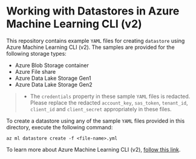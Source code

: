 # Working with Datastores in Azure Machine Learning CLI (v2)

This repository contains example `YAML` files for creating `datastore` using Azure Machine Learning CLI (v2). The samples are provided for the following storage types:

- Azure Blob Storage container
- Azure File share
- Azure Data Lake Storage Gen1
- Azure Data Lake Storage Gen2

>- The `credentials` property in these sample `YAML` files is redacted. Please replace the redacted `account_key`, `sas_token`, `tenant_id`, `client_id` and `client_secret` appropriately in these files.

To create a datastore using any of the sample `YAML` files provided in this directory, execute the following command:

```cli
az ml datastore create -f <file-name>.yml
```

To learn more about Azure Machine Learning CLI (v2), [follow this link](https://docs.microsoft.com/azure/machine-learning/how-to-configure-cli).
